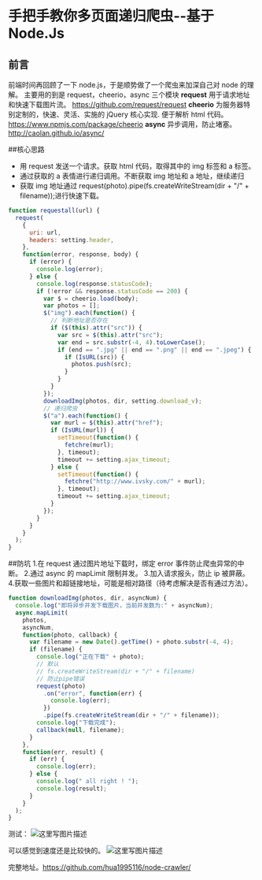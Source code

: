 # 手把手教你多页面递归爬虫--基于 Node.Js

## 前言

前端时间再回顾了一下 node.js，于是顺势做了一个爬虫来加深自己对 node 的理解。
主要用的到是 request，cheerio，async 三个模块
**request**
用于请求地址和快速下载图片流。
https://github.com/request/request
**cheerio**
为服务器特别定制的，快速、灵活、实施的 jQuery 核心实现.
便于解析 html 代码。
https://www.npmjs.com/package/cheerio
**async**
异步调用，防止堵塞。
http://caolan.github.io/async/

##核心思路

- 用 request 发送一个请求。获取 html 代码，取得其中的 img 标签和 a 标签。
- 通过获取的 a 表情进行递归调用。不断获取 img 地址和 a 地址，继续递归
- 获取 img 地址通过 request(photo).pipe(fs.createWriteStream(dir + "/" + filename));进行快速下载。

```javascript
function requestall(url) {
  request(
    {
      uri: url,
      headers: setting.header,
    },
    function(error, response, body) {
      if (error) {
        console.log(error);
      } else {
        console.log(response.statusCode);
        if (!error && response.statusCode == 200) {
          var $ = cheerio.load(body);
          var photos = [];
          $("img").each(function() {
            // 判断地址是否存在
            if ($(this).attr("src")) {
              var src = $(this).attr("src");
              var end = src.substr(-4, 4).toLowerCase();
              if (end == ".jpg" || end == ".png" || end == ".jpeg") {
                if (IsURL(src)) {
                  photos.push(src);
                }
              }
            }
          });
          downloadImg(photos, dir, setting.download_v);
          // 递归爬虫
          $("a").each(function() {
            var murl = $(this).attr("href");
            if (IsURL(murl)) {
              setTimeout(function() {
                fetchre(murl);
              }, timeout);
              timeout += setting.ajax_timeout;
            } else {
              setTimeout(function() {
                fetchre("http://www.ivsky.com/" + murl);
              }, timeout);
              timeout += setting.ajax_timeout;
            }
          });
        }
      }
    }
  );
}
```

##防坑 1.在 request 通过图片地址下载时，绑定 error 事件防止爬虫异常的中断。 2.通过 async 的 mapLimit 限制并发。 3.加入请求报头，防止 ip 被屏蔽。 4.获取一些图片和超链接地址，可能是相对路径（待考虑解决是否有通过方法）。

```javascript
function downloadImg(photos, dir, asyncNum) {
  console.log("即将异步并发下载图片，当前并发数为:" + asyncNum);
  async.mapLimit(
    photos,
    asyncNum,
    function(photo, callback) {
      var filename = new Date().getTime() + photo.substr(-4, 4);
      if (filename) {
        console.log("正在下载" + photo);
        // 默认
        // fs.createWriteStream(dir + "/" + filename)
        // 防止pipe错误
        request(photo)
          .on("error", function(err) {
            console.log(err);
          })
          .pipe(fs.createWriteStream(dir + "/" + filename));
        console.log("下载完成");
        callback(null, filename);
      }
    },
    function(err, result) {
      if (err) {
        console.log(err);
      } else {
        console.log(" all right ! ");
        console.log(result);
      }
    }
  );
}
```

测试：
![这里写图片描述](https://s3.mdedit.online/blog/1579506284375.png)

可以感觉到速度还是比较快的。
![这里写图片描述](https://s3.mdedit.online/blog/1579506284534.png)

完整地址。https://github.com/hua1995116/node-crawler/
